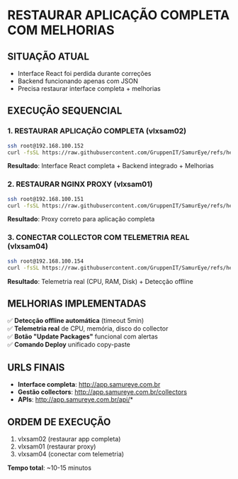 # RESTAURAR APLICAÇÃO COMPLETA COM MELHORIAS

## SITUAÇÃO ATUAL
- Interface React foi perdida durante correções
- Backend funcionando apenas com JSON
- Precisa restaurar interface completa + melhorias

## EXECUÇÃO SEQUENCIAL

### 1. RESTAURAR APLICAÇÃO COMPLETA (vlxsam02)

```bash
ssh root@192.168.100.152
curl -fsSL https://raw.githubusercontent.com/GruppenIT/SamurEye/refs/heads/main/docs/deployment/vlxsam02/restore-full-app.sh | sudo bash
```

**Resultado**: Interface React completa + Backend integrado + Melhorias

### 2. RESTAURAR NGINX PROXY (vlxsam01)

```bash
ssh root@192.168.100.151
curl -fsSL https://raw.githubusercontent.com/GruppenIT/SamurEye/refs/heads/main/docs/deployment/vlxsam01/restore-nginx-proxy.sh | sudo bash
```

**Resultado**: Proxy correto para aplicação completa

### 3. CONECTAR COLLECTOR COM TELEMETRIA REAL (vlxsam04)

```bash
ssh root@192.168.100.154
curl -fsSL https://raw.githubusercontent.com/GruppenIT/SamurEye/refs/heads/main/docs/deployment/vlxsam04/connect-with-improvements.sh | sudo bash
```

**Resultado**: Telemetria real (CPU, RAM, Disk) + Detecção offline

## MELHORIAS IMPLEMENTADAS

✅ **Detecção offline automática** (timeout 5min)  
✅ **Telemetria real** de CPU, memória, disco do collector  
✅ **Botão "Update Packages"** funcional com alertas  
✅ **Comando Deploy** unificado copy-paste  

## URLS FINAIS

- **Interface completa**: http://app.samureye.com.br
- **Gestão collectors**: http://app.samureye.com.br/collectors  
- **APIs**: http://app.samureye.com.br/api/*

## ORDEM DE EXECUÇÃO

1. vlxsam02 (restaurar app completa)
2. vlxsam01 (restaurar proxy)  
3. vlxsam04 (conectar com telemetria)

**Tempo total**: ~10-15 minutos